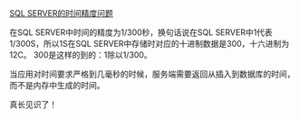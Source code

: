 ﻿[SQL SERVER的时间精度问题](http://bbs.csdn.net/topics/240002545)

在SQL SERVER中时间的精度为1/300秒，换句话说在SQL SERVER中1代表1/300S，所以1S在SQL SERVER中存储时对应的十进制数据是300，十六进制为12C。
300是这样的到的：1除以1/300。


当应用对时间要求严格到几毫秒的时候，服务端需要返回从插入到数据库的时间，而不是内存中生成的时间。

真长见识了！